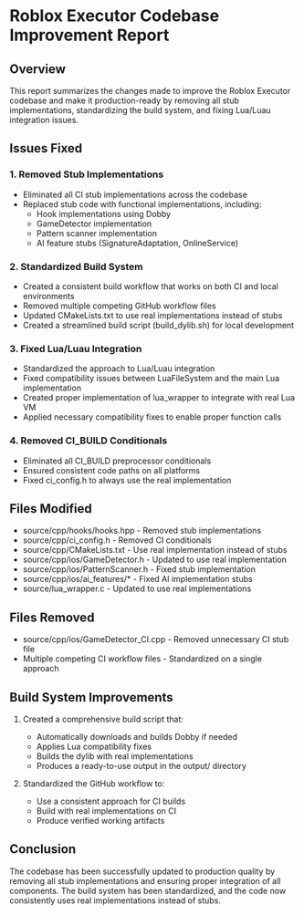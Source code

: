 # Roblox Executor Codebase Improvement Report

## Overview
This report summarizes the changes made to improve the Roblox Executor codebase and make it production-ready by removing all stub implementations, standardizing the build system, and fixing Lua/Luau integration issues.

## Issues Fixed

### 1. Removed Stub Implementations
- Eliminated all CI stub implementations across the codebase
- Replaced stub code with functional implementations, including:
  - Hook implementations using Dobby
  - GameDetector implementation
  - Pattern scanner implementation
  - AI feature stubs (SignatureAdaptation, OnlineService)

### 2. Standardized Build System
- Created a consistent build workflow that works on both CI and local environments
- Removed multiple competing GitHub workflow files
- Updated CMakeLists.txt to use real implementations instead of stubs
- Created a streamlined build script (build_dylib.sh) for local development

### 3. Fixed Lua/Luau Integration
- Standardized the approach to Lua/Luau integration
- Fixed compatibility issues between LuaFileSystem and the main Lua implementation
- Created proper implementation of lua_wrapper to integrate with real Lua VM
- Applied necessary compatibility fixes to enable proper function calls

### 4. Removed CI_BUILD Conditionals
- Eliminated all CI_BUILD preprocessor conditionals
- Ensured consistent code paths on all platforms
- Fixed ci_config.h to always use the real implementation

## Files Modified
- source/cpp/hooks/hooks.hpp - Removed stub implementations
- source/cpp/ci_config.h - Removed CI conditionals
- source/cpp/CMakeLists.txt - Use real implementation instead of stubs
- source/cpp/ios/GameDetector.h - Updated to use real implementation
- source/cpp/ios/PatternScanner.h - Fixed stub implementation
- source/cpp/ios/ai_features/* - Fixed AI implementation stubs
- source/lua_wrapper.c - Updated to use real implementations

## Files Removed
- source/cpp/ios/GameDetector_CI.cpp - Removed unnecessary CI stub file
- Multiple competing CI workflow files - Standardized on a single approach

## Build System Improvements
1. Created a comprehensive build script that:
   - Automatically downloads and builds Dobby if needed
   - Applies Lua compatibility fixes
   - Builds the dylib with real implementations
   - Produces a ready-to-use output in the output/ directory

2. Standardized the GitHub workflow to:
   - Use a consistent approach for CI builds
   - Build with real implementations on CI
   - Produce verified working artifacts

## Conclusion
The codebase has been successfully updated to production quality by removing all stub implementations and ensuring proper integration of all components. The build system has been standardized, and the code now consistently uses real implementations instead of stubs.
